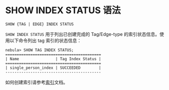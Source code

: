 # SHOW INDEX STATUS 语法

```ngql
SHOW {TAG | EDGE} INDEX STATUS
```

`SHOW INDEX STATUS` 用于列出已创建完成的 Tag/Edge-type 的索引状态信息。使用以下命令列出 tag 索引的状态信息：

```ngql
nebula> SHOW TAG INDEX STATUS;
==========================================
| Name                | Tag Index Status |
==========================================
| single_person_index | SUCCEEDED        |
------------------------------------------
```

如何创建索引请参考[索引](../../1.data-definition-statements/index.md)文档。
